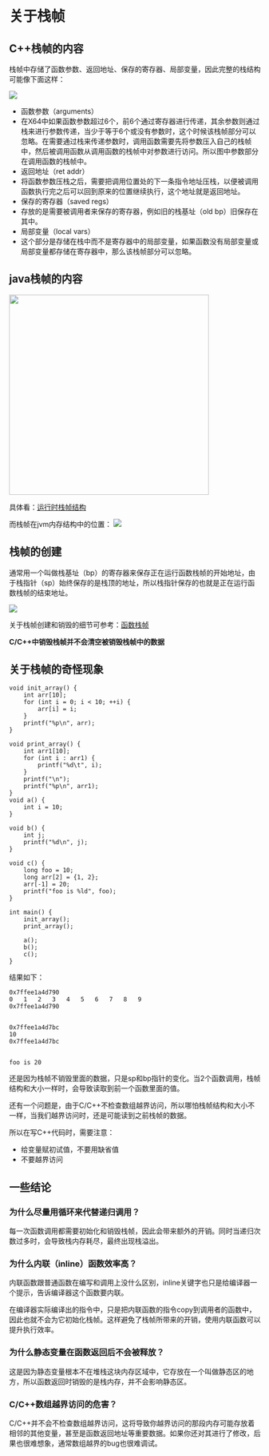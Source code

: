 # 关于栈帧

## C++栈帧的内容
栈帧中存储了函数参数、返回地址、保存的寄存器、局部变量，因此完整的栈结构可能像下面这样：

![](./imgs/c_struct.png)

* 函数参数（arguments）
 * 在X64中如果函数参数超过6个，前6个通过寄存器进行传递，其余参数则通过栈来进行参数传递，当少于等于6个或没有参数时，这个时候该栈帧部分可以忽略。在需要通过栈来传递参数时，调用函数需要先将参数压入自己的栈帧中，然后被调用函数从调用函数的栈帧中对参数进行访问。所以图中参数部分在调用函数的栈帧中。
* 返回地址（ret addr）
 * 将函数参数压栈之后，需要把调用位置处的下一条指令地址压栈，以便被调用函数执行完之后可以回到原来的位置继续执行，这个地址就是返回地址。
* 保存的寄存器（saved regs）
 * 存放的是需要被调用者来保存的寄存器，例如旧的栈基址（old bp）旧保存在其中。
* 局部变量（local vars）
 * 这个部分是存储在栈中而不是寄存器中的局部变量，如果函数没有局部变量或局部变量都存储在寄存器中，那么该栈帧部分可以忽略。 
 
## java栈帧的内容
<img src="./imgs/s_java.png" width=400 height=400 />

具体看：[运行时栈帧结构](https://blog.csdn.net/qian520ao/article/details/79118474)
 
而栈帧在jvm内存结构中的位置：
![](./imgs/s_jvm.png)

## 栈帧的创建

通常用一个叫做栈基址（bp）的寄存器来保存正在运行函数栈帧的开始地址，由于栈指针（sp）始终保存的是栈顶的地址，所以栈指针保存的也就是正在运行函数栈帧的结束地址。

![](./imgs/s_create.png)

关于栈帧创建和销毁的细节可参考：[函数栈帧](https://gitbook.coder.cat/function-call-principle/content/function-stack-frame.html)

**C/C++中销毁栈帧并不会清空被销毁栈帧中的数据**

## 关于栈帧的奇怪现象

```
void init_array() {
    int arr[10];
    for (int i = 0; i < 10; ++i) {
        arr[i] = i;
    }
    printf("%p\n", arr);
}

void print_array() {
    int arr1[10];
    for (int i : arr1) {
        printf("%d\t", i);
    }
    printf("\n");
    printf("%p\n", arr1);
}
void a() {
    int i = 10;
}

void b() {
    int j;
    printf("%d\n", j);
}

void c() {
    long foo = 10;
    long arr[2] = {1, 2};
    arr[-1] = 20;
    printf("foo is %ld", foo);
}

int main() {
    init_array();
    print_array();

    a();
    b();
    c();
}
```

结果如下：

```
0x7ffee1a4d790
0	1	2	3	4	5	6	7	8	9
0x7ffee1a4d790


0x7ffee1a4d7bc
10
0x7ffee1a4d7bc


foo is 20
```

还是因为栈帧不销毁里面的数据，只是sp和bp指针的变化。当2个函数调用，栈帧结构和大小一样时，会导致读取到前一个函数里面的值。

还有一个问题是，由于C/C++不检查数组越界访问，所以哪怕栈帧结构和大小不一样，当我们越界访问时，还是可能读到之前栈帧的数据。

所以在写C++代码时，需要注意：

* 给变量赋初试值，不要用缺省值
* 不要越界访问

## 一些结论

### 为什么尽量用循环来代替递归调用？
每一次函数调用都需要初始化和销毁栈帧，因此会带来额外的开销。同时当递归次数过多时，会导致栈内存耗尽，最终出现栈溢出。

### 为什么内联（inline）函数效率高？
内联函数跟普通函数在编写和调用上没什么区别，inline关键字也只是给编译器一个提示，告诉编译器这个函数要内联。

在编译器实际编译出的指令中，只是把内联函数的指令copy到调用者的函数中，因此也就不会为它初始化栈帧。这样避免了栈帧所带来的开销，使用内联函数可以提升执行效率。

### 为什么静态变量在函数返回后不会被释放？
这是因为静态变量根本不在堆栈这块内存区域中，它存放在一个叫做静态区的地方，所以函数返回时销毁的是栈内存，并不会影响静态区。

### C/C++数组越界访问的危害？
C/C++并不会不检查数组越界访问，这将导致你越界访问的那段内存可能存放着相邻的其他变量，甚至是函数返回地址等重要数据。如果你还对其进行了修改，后果也很难想象，通常数组越界的bug也很难调试。


